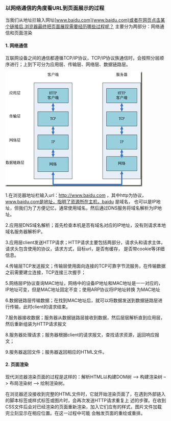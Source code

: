 ### 以网络通信的角度看URL到页面展示的过程

当我们从地址拦输入网址[www.baidu.com](www.baidu.com)或者在网页点击某个链接后,浏览器最终把页面展现需要经历哪些过程呢？
主要分为两部分：网络通信和页面渲染

#### 1. 网络通信

互联网设备之间的通信都遵循TCP/IP协议，TCP/IP协议族通信时，会按照分层顺序进行；上到下可分为应用层、传输层、网络层、数据链路层。

![TCP/IP分层](https://github.com/ytuan996/notebook/blob/master/network/image/TCPIP.png?raw=true)

1.在浏览器地址栏输入url：http://www.baidu.com ，其中http为协议，www.baidu.com是地址，指明了资源所在主机，baidu 是域名，
也可以是IP地址，但我们为了方便记忆，通常使用域名，然后通过DNS服务将域名解析为IP地址。

2.应用层DNS域名解析；首先检查本机是否有域名对应的IP地址，没有则请求本地域名服务器解析IP。

3.应用层client发送HTTP请求；HTTP请求主要包括两部分，请求头和请求主体，请求头包含使用的协议，请求方式，目标url，是否有缓存，
是否带cookie等详细信息。

4.传输层TCP发送报文；传输层使用面向连接的TCP可靠字节流服务，在传输数据之前需要建立连接，TCP连接三次握手；

5.网络层IP协议查询MAC地址，网络中的设备IP地址和MAC地址是一一对应的，IP地址可变，但是MAC地址固定不变；使用ARP协议将IP地址转换
为MAC地址

6.数据链路层传输数据；在找到MAC地址后，就可以将数据发送到数据链路层进行传输，此时client的请求结束。

7.服务器接收数据；服务器从数据链路层接收到数据，然后层层解析直到应用层，然后重新组装为HTTP请求报文

8.服务器处理请求；服务器根据client的请求报文，查找请求资源，返回响应报文；

9.服务器返回文件；服务器返回相应的HTML文件。

#### 2. 页面渲染

现代浏览器渲染页面的过程是这样的：解析HTML以构建DOM树 –> 构建渲染树 –> 布局渲染树 –> 绘制渲染树。

在浏览器还没接收到完整的HTML文件时，它就开始渲染页面了，在遇到外部链入的脚本标签或样式标签或图片时，会再次发送HTTP请求重复上
述的步骤。在收到CSS文件后会对已经渲染的页面重新渲染，加入它们应有的样式，图片文件加载完立刻显示在相应位置。在这一过程中可能
会触发页面的重绘或重排。